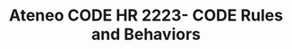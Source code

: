 ---
title: Ateneo CODE HR 2223- CODE Rules and Behaviors
redirect_to: https://drive.google.com/file/d/19gxRBdRMGt5w0SrHkwFc-OTywG6iN1vd/view?usp=sharing
redirect_from: 
  - /Rules2223
  - /rules2223
---